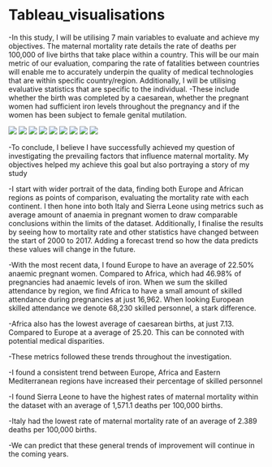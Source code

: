 # Tableau_visualisations


-In this study, I will be utilising 7 main variables to evaluate and achieve my objectives. The maternal mortality rate details the rate of deaths per 100,000 of live births that take place within a country. This will be our main metric of our evaluation, comparing the rate of fatalities between countries will enable me to accurately underpin the quality of medical technologies that are within specific country/region. Additionally, I will be utilising evaluative statistics that are specific to the individual. 
-These include whether the birth was completed by a caesarean, whether the pregnant women had sufficient iron levels throughout the pregnancy and if the women has been subject to female genital mutilation. 

![](https://github.com/robertmash/RobertMash_Portfolio/blob/main/images/tableau1.png)
![](https://github.com/robertmash/RobertMash_Portfolio/blob/main/images/tableau.png)
![](https://github.com/robertmash/RobertMash_Portfolio/blob/main/images/tableau3.png)
![](https://github.com/robertmash/RobertMash_Portfolio/blob/main/images/tableau4.png)
![](https://github.com/robertmash/RobertMash_Portfolio/blob/main/images/tableau4.png)
![](https://github.com/robertmash/RobertMash_Portfolio/blob/main/images/tableau5.png)
![](https://github.com/robertmash/RobertMash_Portfolio/blob/main/images/tableau6.png)
![](https://github.com/robertmash/RobertMash_Portfolio/blob/main/images/tableau7.png)
![](https://github.com/robertmash/RobertMash_Portfolio/blob/main/images/tableau8.png)


-To conclude, I believe I have successfully achieved my question of investigating the prevailing factors that influence maternal mortality. My objectives helped my achieve this goal but also portraying a story of my study 

-I start with wider portrait of the data, finding both Europe and African regions as points of comparison, evaluating the mortality rate with each continent. I then hone into both Italy and Sierra Leone using metrics such as average amount of anaemia in pregnant women to draw comparable conclusions within the limits of the dataset. Additionally, I finalise the results by seeing how to mortality rate and other statistics have changed between the start of 2000 to 2017. Adding a forecast trend so how the data predicts these values will change in the future. 

-With the most recent data, I found Europe to have an average of 22.50% anaemic pregnant women. Compared to Africa, which had 46.98% of pregnancies had anaemic levels of iron. When we sum the skilled attendance by region, we find Africa to have a small amount of skilled attendance during pregnancies at just 16,962. When looking European skilled attendance we denote 68,230 skilled personnel, a stark difference. 

-Africa also has the lowest average of caesarean births, at just 7.13. Compared to Europe at a average of 25.20. This can be connoted with potential medical disparities. 

-These metrics followed these trends throughout the investigation. 

-I found a consistent trend between Europe, Africa and Eastern Mediterranean regions have increased their percentage of skilled personnel 

-I found Sierra Leone to have the highest rates of maternal mortality within the dataset with an average of 1,571.1 deaths per 100,000 births. 

-Italy had the lowest rate of maternal mortality rate of an average of 2.389 deaths per 100,000 births. 

-We can predict that these general trends of improvement will continue in the coming years. 



